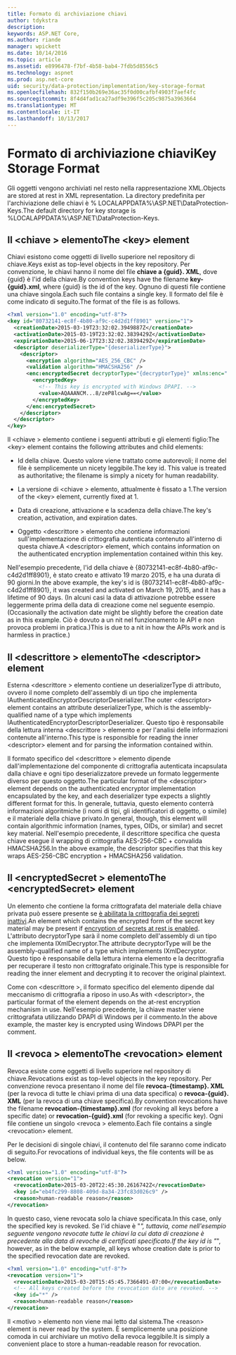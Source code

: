 ```yaml
---
title: Formato di archiviazione chiavi
author: tdykstra
description: 
keywords: ASP.NET Core,
ms.author: riande
manager: wpickett
ms.date: 10/14/2016
ms.topic: article
ms.assetid: e8996478-f7bf-4b58-bab4-7fdb5d8556c5
ms.technology: aspnet
ms.prod: asp.net-core
uid: security/data-protection/implementation/key-storage-format
ms.openlocfilehash: 832f150b269e36ac35f0d00cafbf4903f7aef4fc
ms.sourcegitcommit: 8f4d4fad1ca27adf9e396f5c205c9875a3963664
ms.translationtype: MT
ms.contentlocale: it-IT
ms.lasthandoff: 10/13/2017
---
```

# <a name="key-storage-format"></a><span data-ttu-id="9224a-103">Formato di archiviazione chiavi</span><span class="sxs-lookup"><span data-stu-id="9224a-103">Key Storage Format</span></span>

<a name="data-protection-implementation-key-storage-format"></a>

<span data-ttu-id="9224a-104">Gli oggetti vengono archiviati nel resto nella rappresentazione XML.</span><span class="sxs-lookup"><span data-stu-id="9224a-104">Objects are stored at rest in XML representation.</span></span> <span data-ttu-id="9224a-105">La directory predefinita per l'archiviazione delle chiavi è % LOCALAPPDATA%\ASP.NET\DataProtection-Keys\.</span><span class="sxs-lookup"><span data-stu-id="9224a-105">The default directory for key storage is %LOCALAPPDATA%\ASP.NET\DataProtection-Keys\.</span></span>

## <a name="the-key-element"></a><span data-ttu-id="9224a-106">Il \<chiave > elemento</span><span class="sxs-lookup"><span data-stu-id="9224a-106">The \<key> element</span></span>

<span data-ttu-id="9224a-107">Chiavi esistono come oggetti di livello superiore nel repository di chiave.</span><span class="sxs-lookup"><span data-stu-id="9224a-107">Keys exist as top-level objects in the key repository.</span></span> <span data-ttu-id="9224a-108">Per convenzione, le chiavi hanno il nome del file **chiave a {guid}. XML**, dove {guid} è l'id della chiave.</span><span class="sxs-lookup"><span data-stu-id="9224a-108">By convention keys have the filename **key-{guid}.xml**, where {guid} is the id of the key.</span></span> <span data-ttu-id="9224a-109">Ognuno di questi file contiene una chiave singola.</span><span class="sxs-lookup"><span data-stu-id="9224a-109">Each such file contains a single key.</span></span> <span data-ttu-id="9224a-110">Il formato del file è come indicato di seguito.</span><span class="sxs-lookup"><span data-stu-id="9224a-110">The format of the file is as follows.</span></span>

```xml
<?xml version="1.0" encoding="utf-8"?>
<key id="80732141-ec8f-4b80-af9c-c4d2d1ff8901" version="1">
  <creationDate>2015-03-19T23:32:02.3949887Z</creationDate>
  <activationDate>2015-03-19T23:32:02.3839429Z</activationDate>
  <expirationDate>2015-06-17T23:32:02.3839429Z</expirationDate>
  <descriptor deserializerType="{deserializerType}">
    <descriptor>
      <encryption algorithm="AES_256_CBC" />
      <validation algorithm="HMACSHA256" />
      <enc:encryptedSecret decryptorType="{decryptorType}" xmlns:enc="...">
        <encryptedKey>
          <!-- This key is encrypted with Windows DPAPI. -->
          <value>AQAAANCM...8/zeP8lcwAg==</value>
        </encryptedKey>
      </enc:encryptedSecret>
    </descriptor>
  </descriptor>
</key>
```

<span data-ttu-id="9224a-111">Il \<chiave > elemento contiene i seguenti attributi e gli elementi figlio:</span><span class="sxs-lookup"><span data-stu-id="9224a-111">The \<key> element contains the following attributes and child elements:</span></span>

* <span data-ttu-id="9224a-112">Id della chiave. Questo valore viene trattato come autorevoli; il nome del file è semplicemente un nicety leggibile.</span><span class="sxs-lookup"><span data-stu-id="9224a-112">The key id. This value is treated as authoritative; the filename is simply a nicety for human readability.</span></span>

* <span data-ttu-id="9224a-113">La versione di \<chiave > elemento, attualmente è fissato a 1.</span><span class="sxs-lookup"><span data-stu-id="9224a-113">The version of the \<key> element, currently fixed at 1.</span></span>

* <span data-ttu-id="9224a-114">Data di creazione, attivazione e la scadenza della chiave.</span><span class="sxs-lookup"><span data-stu-id="9224a-114">The key's creation, activation, and expiration dates.</span></span>

* <span data-ttu-id="9224a-115">Oggetto \<descrittore > elemento che contiene informazioni sull'implementazione di crittografia autenticata contenuto all'interno di questa chiave.</span><span class="sxs-lookup"><span data-stu-id="9224a-115">A \<descriptor> element, which contains information on the authenticated encryption implementation contained within this key.</span></span>

<span data-ttu-id="9224a-116">Nell'esempio precedente, l'id della chiave è {80732141-ec8f-4b80-af9c-c4d2d1ff8901}, è stato creato e attivato 19 marzo 2015, e ha una durata di 90 giorni.</span><span class="sxs-lookup"><span data-stu-id="9224a-116">In the above example, the key's id is {80732141-ec8f-4b80-af9c-c4d2d1ff8901}, it was created and activated on March 19, 2015, and it has a lifetime of 90 days.</span></span> <span data-ttu-id="9224a-117">(In alcuni casi la data di attivazione potrebbe essere leggermente prima della data di creazione come nel seguente esempio.</span><span class="sxs-lookup"><span data-stu-id="9224a-117">(Occasionally the activation date might be slightly before the creation date as in this example.</span></span> <span data-ttu-id="9224a-118">Ciò è dovuto a un nit nel funzionamento le API e non provoca problemi in pratica.)</span><span class="sxs-lookup"><span data-stu-id="9224a-118">This is due to a nit in how the APIs work and is harmless in practice.)</span></span>

## <a name="the-descriptor-element"></a><span data-ttu-id="9224a-119">Il \<descrittore > elemento</span><span class="sxs-lookup"><span data-stu-id="9224a-119">The \<descriptor> element</span></span>

<span data-ttu-id="9224a-120">Esterna \<descrittore > elemento contiene un deserializerType di attributo, ovvero il nome completo dell'assembly di un tipo che implementa IAuthenticatedEncryptorDescriptorDeserializer.</span><span class="sxs-lookup"><span data-stu-id="9224a-120">The outer \<descriptor> element contains an attribute deserializerType, which is the assembly-qualified name of a type which implements IAuthenticatedEncryptorDescriptorDeserializer.</span></span> <span data-ttu-id="9224a-121">Questo tipo è responsabile della lettura interna \<descrittore > elemento e per l'analisi delle informazioni contenute all'interno.</span><span class="sxs-lookup"><span data-stu-id="9224a-121">This type is responsible for reading the inner \<descriptor> element and for parsing the information contained within.</span></span>

<span data-ttu-id="9224a-122">Il formato specifico del \<descrittore > elemento dipende dall'implementazione del componente di crittografia autenticata incapsulata dalla chiave e ogni tipo deserializzatore prevede un formato leggermente diverso per questo oggetto.</span><span class="sxs-lookup"><span data-stu-id="9224a-122">The particular format of the \<descriptor> element depends on the authenticated encryptor implementation encapsulated by the key, and each deserializer type expects a slightly different format for this.</span></span> <span data-ttu-id="9224a-123">In generale, tuttavia, questo elemento conterrà informazioni algoritmiche (i nomi di tipi, gli identificatori di oggetto, o simile) e il materiale della chiave privato.</span><span class="sxs-lookup"><span data-stu-id="9224a-123">In general, though, this element will contain algorithmic information (names, types, OIDs, or similar) and secret key material.</span></span> <span data-ttu-id="9224a-124">Nell'esempio precedente, il descrittore specifica che questa chiave esegue il wrapping di crittografia AES-256-CBC + convalida HMACSHA256.</span><span class="sxs-lookup"><span data-stu-id="9224a-124">In the above example, the descriptor specifies that this key wraps AES-256-CBC encryption + HMACSHA256 validation.</span></span>

## <a name="the-encryptedsecret-element"></a><span data-ttu-id="9224a-125">Il \<encryptedSecret > elemento</span><span class="sxs-lookup"><span data-stu-id="9224a-125">The \<encryptedSecret> element</span></span>

<span data-ttu-id="9224a-126">Un <encryptedSecret> elemento che contiene la forma crittografata del materiale della chiave privata può essere presente se [è abilitata la crittografia dei segreti inattivi](key-encryption-at-rest.md#data-protection-implementation-key-encryption-at-rest).</span><span class="sxs-lookup"><span data-stu-id="9224a-126">An <encryptedSecret> element which contains the encrypted form of the secret key material may be present if [encryption of secrets at rest is enabled](key-encryption-at-rest.md#data-protection-implementation-key-encryption-at-rest).</span></span> <span data-ttu-id="9224a-127">L'attributo decryptorType sarà il nome completo dell'assembly di un tipo che implementa IXmlDecryptor.</span><span class="sxs-lookup"><span data-stu-id="9224a-127">The attribute decryptorType will be the assembly-qualified name of a type which implements IXmlDecryptor.</span></span> <span data-ttu-id="9224a-128">Questo tipo è responsabile della lettura interna <encryptedKey> elemento e la decrittografia per recuperare il testo non crittografato originale.</span><span class="sxs-lookup"><span data-stu-id="9224a-128">This type is responsible for reading the inner <encryptedKey> element and decrypting it to recover the original plaintext.</span></span>

<span data-ttu-id="9224a-129">Come con \<descrittore >, il formato specifico del <encryptedSecret> elemento dipende dal meccanismo di crittografia a riposo in uso.</span><span class="sxs-lookup"><span data-stu-id="9224a-129">As with \<descriptor>, the particular format of the <encryptedSecret> element depends on the at-rest encryption mechanism in use.</span></span> <span data-ttu-id="9224a-130">Nell'esempio precedente, la chiave master viene crittografata utilizzando DPAPI di Windows per il commento.</span><span class="sxs-lookup"><span data-stu-id="9224a-130">In the above example, the master key is encrypted using Windows DPAPI per the comment.</span></span>

## <a name="the-revocation-element"></a><span data-ttu-id="9224a-131">Il \<revoca > elemento</span><span class="sxs-lookup"><span data-stu-id="9224a-131">The \<revocation> element</span></span>

<span data-ttu-id="9224a-132">Revoca esiste come oggetti di livello superiore nel repository di chiave.</span><span class="sxs-lookup"><span data-stu-id="9224a-132">Revocations exist as top-level objects in the key repository.</span></span> <span data-ttu-id="9224a-133">Per convenzione revoca presentano il nome del file **revoca-{timestamp}. XML** (per la revoca di tutte le chiavi prima di una data specifica) o **revoca-{guid}. XML** (per la revoca di una chiave specifica).</span><span class="sxs-lookup"><span data-stu-id="9224a-133">By convention revocations have the filename **revocation-{timestamp}.xml** (for revoking all keys before a specific date) or **revocation-{guid}.xml** (for revoking a specific key).</span></span> <span data-ttu-id="9224a-134">Ogni file contiene un singolo \<revoca > elemento.</span><span class="sxs-lookup"><span data-stu-id="9224a-134">Each file contains a single \<revocation> element.</span></span>

<span data-ttu-id="9224a-135">Per le decisioni di singole chiavi, il contenuto del file saranno come indicato di seguito.</span><span class="sxs-lookup"><span data-stu-id="9224a-135">For revocations of individual keys, the file contents will be as below.</span></span>

```xml
<?xml version="1.0" encoding="utf-8"?>
<revocation version="1">
  <revocationDate>2015-03-20T22:45:30.2616742Z</revocationDate>
  <key id="eb4fc299-8808-409d-8a34-23fc83d026c9" />
  <reason>human-readable reason</reason>
</revocation>
```

<span data-ttu-id="9224a-136">In questo caso, viene revocata solo la chiave specificata.</span><span class="sxs-lookup"><span data-stu-id="9224a-136">In this case, only the specified key is revoked.</span></span> <span data-ttu-id="9224a-137">Se l'id chiave è "*", tuttavia, come nell'esempio seguente vengono revocate tutte le chiavi la cui data di creazione è precedente alla data di revoche di certificati specificato.</span><span class="sxs-lookup"><span data-stu-id="9224a-137">If the key id is "*", however, as in the below example, all keys whose creation date is prior to the specified revocation date are revoked.</span></span>

```xml
<?xml version="1.0" encoding="utf-8"?>
<revocation version="1">
  <revocationDate>2015-03-20T15:45:45.7366491-07:00</revocationDate>
  <!-- All keys created before the revocation date are revoked. -->
  <key id="*" />
  <reason>human-readable reason</reason>
</revocation>
```

<span data-ttu-id="9224a-138">Il \<motivo > elemento non viene mai letto dal sistema.</span><span class="sxs-lookup"><span data-stu-id="9224a-138">The \<reason> element is never read by the system.</span></span> <span data-ttu-id="9224a-139">È semplicemente una posizione comoda in cui archiviare un motivo della revoca leggibile.</span><span class="sxs-lookup"><span data-stu-id="9224a-139">It is simply a convenient place to store a human-readable reason for revocation.</span></span>
